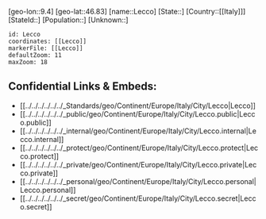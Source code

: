 ﻿---
location: [46.83,9.4]
mapzoom: [7,12] 
mapmarker: city 
type: City
tags:
- geo/City


SpocWebEntityId: 31902
isDeleted: false
confidential: public

---
[geo-lon::9.4]
[geo-lat::46.83]
[name::Lecco]
[State::]
[Country::[[Italy]]]
[StateId::]
[Population::]
[Unknown::]


```leaflet
id: Lecco
coordinates: [[Lecco]]
markerFile: [[Lecco]]
defaultZoom: 11 
maxZoom: 18
```


## Confidential Links & Embeds: 
- [[../../../../../../_Standards/geo/Continent/Europe/Italy/City/Lecco|Lecco]] 
- [[../../../../../../_public/geo/Continent/Europe/Italy/City/Lecco.public|Lecco.public]] 
- [[../../../../../../_internal/geo/Continent/Europe/Italy/City/Lecco.internal|Lecco.internal]] 
- [[../../../../../../_protect/geo/Continent/Europe/Italy/City/Lecco.protect|Lecco.protect]] 
- [[../../../../../../_private/geo/Continent/Europe/Italy/City/Lecco.private|Lecco.private]] 
- [[../../../../../../_personal/geo/Continent/Europe/Italy/City/Lecco.personal|Lecco.personal]] 
- [[../../../../../../_secret/geo/Continent/Europe/Italy/City/Lecco.secret|Lecco.secret]] 
